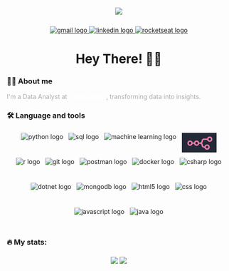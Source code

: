 ###
<div align="center">
  <img height="150" src="https://media.giphy.com/media/M9gbBd9nbDrOTu1Mqx/giphy.gif"  />
</div>

###
<div align="center">
  <a href="mailto:nicholas.birochi@gmail.com" target="_blank">
    <img src="https://img.shields.io/static/v1?message=Gmail&logo=gmail&label=&color=D14836&logoColor=white&labelColor=&style=for-the-badge" height="35" alt="gmail logo"  />
  </a>
  <a href="https://www.linkedin.com/in/nicholas-birochi/" target="_blank">
    <img src="https://img.shields.io/static/v1?message=LinkedIn&logo=linkedin&label=&color=0077B5&logoColor=white&labelColor=&style=for-the-badge" height="35" alt="linkedin logo"  />
  </a>
  <a href="https://app.rocketseat.com.br/me/nicholas-birochi-1501" target="_blank">
    <img src="https://img.shields.io/static/v1?message=Rocketseat&logo=rocketseat&label=&color=8257E5&logoColor=white&labelColor=&style=for-the-badge" height="35" alt="rocketseat logo" />
  </a>
</div>

###
<h1 align="center" style="margin-bottom: 4px;">Hey There! 👋🏻</h1>

###
<h3 align="left" style="margin-top: 6px;">👩‍💻 About me</h3>
<p align="left" style="font-size: 14px; font-weight: 400; color: #aaa; margin-top: 0;">
  I'm a Data Analyst at <strong style="color:#fff;">Volkswagen</strong>, transforming data into insights.
</p>

###
<h3 align="left" style="margin-top: 6px;">🛠 Language and tools</h3>

###
<div align="center" style="display: flex; flex-wrap: wrap; justify-content: center; gap: 12px;">
  <img src="https://skillicons.dev/icons?i=py" height="44" alt="python logo"  />
  <img src="https://skillicons.dev/icons?i=mysql" height="44" alt="sql logo" />
  <img src="https://skillicons.dev/icons?i=tensorflow" height="44" alt="machine learning logo" />
  <img src="https://raw.githubusercontent.com/nicholasbirochi/nicholasbirochi/main/Untitled.png" height="44" alt="n8n logo" />
  <img src="https://skillicons.dev/icons?i=r" height="44" alt="r logo" />
  <img src="https://skillicons.dev/icons?i=git" height="44" alt="git logo" />
  <img src="https://skillicons.dev/icons?i=postman" height="44" alt="postman logo" />
  <img src="https://skillicons.dev/icons?i=docker" height="44" alt="docker logo" />
  <img src="https://skillicons.dev/icons?i=cs" height="44" alt="csharp logo" />
  <img src="https://skillicons.dev/icons?i=dotnet" height="44" alt="dotnet logo" />
  <img src="https://skillicons.dev/icons?i=mongodb" height="44" alt="mongodb logo" />
  <img src="https://skillicons.dev/icons?i=html" height="44" alt="html5 logo"  />
  <img src="https://skillicons.dev/icons?i=css" height="44" alt="css logo"  />
  <img src="https://skillicons.dev/icons?i=js" height="44" alt="javascript logo" />
  <img src="https://skillicons.dev/icons?i=java" height="44" alt="java logo" />
</div>

###
<h3 align="left" style="margin-top: 6px;">🔥 My stats:</h3>

###
<p align="center">
  <img src="https://github-readme-stats.vercel.app/api?username=nicholasbirochi&show_icons=true&theme=radical" height="180"/>
  <img src="https://github-readme-stats.vercel.app/api/top-langs/?username=nicholasbirochi&layout=compact&theme=radical" height="240"/>
</p>

###
